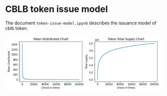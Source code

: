 # CBLB token issue model

The document `token-issue-model.ipynb` describes the issuance model of cblb token.

![](screen-shot.png)
